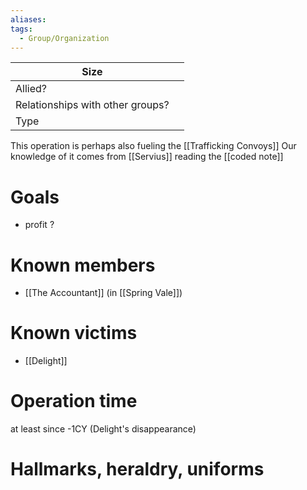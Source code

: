 ```yaml
---
aliases:
tags:
  - Group/Organization
---
```


| Size                             |     |
| -------------------------------- | --- |
| Allied?                          |     |
| Relationships with other groups? |     |
| Type                             |     |

This operation is perhaps also fueling the [[Trafficking Convoys]]
Our knowledge of it comes from [[Servius]] reading the [[coded note]]

# Goals
- profit ?
# Known members

- [[The Accountant]] (in [[Spring Vale]])

# Known victims
- [[Delight]]

# Operation time
at least since -1CY (Delight's disappearance)

# Hallmarks, heraldry, uniforms


